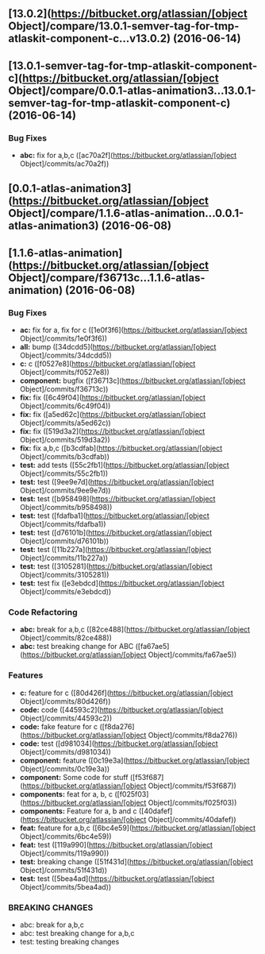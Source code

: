 <a name="13.0.2"></a>
## [13.0.2](https://bitbucket.org/atlassian/[object Object]/compare/13.0.1-semver-tag-for-tmp-atlaskit-component-c...v13.0.2) (2016-06-14)



<a name="13.0.1-semver-tag-for-tmp-atlaskit-component-c"></a>
## [13.0.1-semver-tag-for-tmp-atlaskit-component-c](https://bitbucket.org/atlassian/[object Object]/compare/0.0.1-atlas-animation3...13.0.1-semver-tag-for-tmp-atlaskit-component-c) (2016-06-14)


### Bug Fixes

* **abc:** fix for a,b,c ([ac70a2f](https://bitbucket.org/atlassian/[object Object]/commits/ac70a2f))



<a name="0.0.1-atlas-animation3"></a>
## [0.0.1-atlas-animation3](https://bitbucket.org/atlassian/[object Object]/compare/1.1.6-atlas-animation...0.0.1-atlas-animation3) (2016-06-08)



<a name="1.1.6-atlas-animation"></a>
## [1.1.6-atlas-animation](https://bitbucket.org/atlassian/[object Object]/compare/f36713c...1.1.6-atlas-animation) (2016-06-08)


### Bug Fixes

* **ac:** fix for a, fix for c ([1e0f3f6](https://bitbucket.org/atlassian/[object Object]/commits/1e0f3f6))
* **all:** bump ([34dcdd5](https://bitbucket.org/atlassian/[object Object]/commits/34dcdd5))
* **c:** c ([f0527e8](https://bitbucket.org/atlassian/[object Object]/commits/f0527e8))
* **component:** bugfix ([f36713c](https://bitbucket.org/atlassian/[object Object]/commits/f36713c))
* **fix:** fix ([6c49f04](https://bitbucket.org/atlassian/[object Object]/commits/6c49f04))
* **fix:** fix ([a5ed62c](https://bitbucket.org/atlassian/[object Object]/commits/a5ed62c))
* **fix:** fix ([519d3a2](https://bitbucket.org/atlassian/[object Object]/commits/519d3a2))
* **fix:** fix a,b,c ([b3cdfab](https://bitbucket.org/atlassian/[object Object]/commits/b3cdfab))
* **test:** add tests ([55c2fb1](https://bitbucket.org/atlassian/[object Object]/commits/55c2fb1))
* **test:** test ([9ee9e7d](https://bitbucket.org/atlassian/[object Object]/commits/9ee9e7d))
* **test:** test ([b958498](https://bitbucket.org/atlassian/[object Object]/commits/b958498))
* **test:** test ([fdafba1](https://bitbucket.org/atlassian/[object Object]/commits/fdafba1))
* **test:** test ([d76101b](https://bitbucket.org/atlassian/[object Object]/commits/d76101b))
* **test:** test ([11b227a](https://bitbucket.org/atlassian/[object Object]/commits/11b227a))
* **test:** test ([3105281](https://bitbucket.org/atlassian/[object Object]/commits/3105281))
* **test:** test fix ([e3ebdcd](https://bitbucket.org/atlassian/[object Object]/commits/e3ebdcd))


### Code Refactoring

* **abc:** break for a,b,c ([82ce488](https://bitbucket.org/atlassian/[object Object]/commits/82ce488))
* **abc:** test breaking change for ABC ([fa67ae5](https://bitbucket.org/atlassian/[object Object]/commits/fa67ae5))


### Features

* **c:** feature for c ([80d426f](https://bitbucket.org/atlassian/[object Object]/commits/80d426f))
* **code:** code ([44593c2](https://bitbucket.org/atlassian/[object Object]/commits/44593c2))
* **code:** fake feature for c ([f8da276](https://bitbucket.org/atlassian/[object Object]/commits/f8da276))
* **code:** test ([d981034](https://bitbucket.org/atlassian/[object Object]/commits/d981034))
* **component:** feature ([0c19e3a](https://bitbucket.org/atlassian/[object Object]/commits/0c19e3a))
* **component:** Some code for stuff ([f53f687](https://bitbucket.org/atlassian/[object Object]/commits/f53f687))
* **components:** feat for a, b, c ([f025f03](https://bitbucket.org/atlassian/[object Object]/commits/f025f03))
* **components:** Feature for a, b and c ([40dafef](https://bitbucket.org/atlassian/[object Object]/commits/40dafef))
* **feat:** feature for a,b,c ([6bc4e59](https://bitbucket.org/atlassian/[object Object]/commits/6bc4e59))
* **feat:** test ([119a990](https://bitbucket.org/atlassian/[object Object]/commits/119a990))
* **test:** breaking change ([51f431d](https://bitbucket.org/atlassian/[object Object]/commits/51f431d))
* **test:** test ([5bea4ad](https://bitbucket.org/atlassian/[object Object]/commits/5bea4ad))


### BREAKING CHANGES

* abc: break for a,b,c
* abc: test breaking change for a,b,c
* test: testing breaking changes



